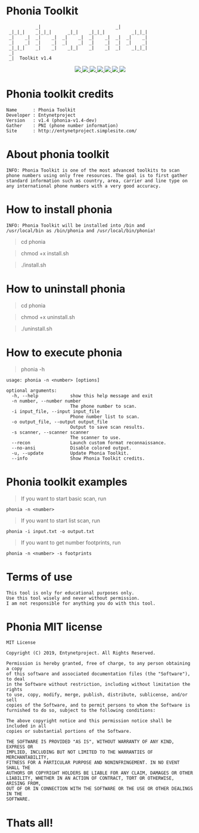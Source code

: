 # Phonia Toolkit
                                                       
               _|                            _|            
     _|_|_|    _|_|_|      _|_|    _|_|_|          _|_|_|  
     _|    _|  _|    _|  _|    _|  _|    _|  _|  _|    _|  
     _|    _|  _|    _|  _|    _|  _|    _|  _|  _|    _|  
     _|_|_|    _|    _|    _|_|    _|    _|  _|    _|_|_|  
     _|                                                    
     _|  Toolkit v1.4

<p align="center">
  <a href="http://entynetproject.simplesite.com/">
    <img src="https://img.shields.io/badge/entynetproject-Ivan%20Nikolsky-blue.svg">
  </a>
  <a href="https://github.com/entynetproject/phonia/releases">
    <img src="https://img.shields.io/github/release/entynetproject/phonia.svg">
  </a>
  <a href="https://ru.m.wikipedia.org/wiki/Python">
    <img src="https://img.shields.io/badge/language-python-blue.svg">
 </a>
  <a href="https://github.com/entynetproject/phonia">
      <img src="https://img.shields.io/badge/gather-PNI-red.svg?maxAge=2592000">
 </a>
  <a href="https://github.com/entynetproject/phonia/issues?q=is%3Aissue+is%3Aclosed">
      <img src="https://img.shields.io/github/issues/entynetproject/phonia.svg">
  </a>
  <a href="https://github.com/entynetproject/phonia/wiki">
      <img src="https://img.shields.io/badge/wiki%20-phonia-lightgrey.svg">
 </a>
  <a href="https://mobile.twitter.com/entynetproject">
    <img src="https://img.shields.io/badge/twitter-entynetproject-blue.svg">
 </a>
</p>

# Phonia toolkit credits

    Name      : Phonia Toolkit
    Developer : Entynetproject
    Version   : v1.4 (phonia-v1.4-dev)
    Gather    : PNI (phone number information)
    Site      : http://entynetproject.simplesite.com/

# About phonia toolkit

    INFO: Phonia Toolkit is one of the most advanced toolkits to scan 
    phone numbers using only free resources. The goal is to first gather 
    standard information such as country, area, carrier and line type on 
    any international phone numbers with a very good accuracy.

# How to install phonia

    INFO: Phonia Toolkit will be installed into /bin and 
    /usr/local/bin as /bin/phonia and /usr/local/bin/phonia!

> cd phonia

> chmod +x install.sh

> ./install.sh

# How to uninstall phonia

> cd phonia

> chmod +x uninstall.sh

> ./uninstall.sh

# How to execute phonia

> phonia -h

    usage: phonia -n <number> [options]

    optional arguments:
      -h, --help            show this help message and exit
      -n number, --number number
                            The phone number to scan.
      -i input_file, --input input_file
                            Phone number list to scan.
      -o output_file, --output output_file
                            Output to save scan results.
      -s scanner, --scanner scanner
                            The scanner to use.
      --recon               Launch custom format reconnaissance.
      --no-ansi             Disable colored output.
      -u, --update          Update Phonia Toolkit.
      --info                Show Phonia Toolkit credits.

# Phonia toolkit examples

> If you want to start basic scan, run
    
    phonia -n <number>
    
> If you want to start list scan, run

    phonia -i input.txt -o output.txt
    
> If you want to get number footprints, run

    phonia -n <number> -s footprints

# Terms of use

    This tool is only for educational purposes only.
    Use this tool wisely and never without permission.
    I am not responsible for anything you do with this tool.

# Phonia MIT license

    MIT License

    Copyright (C) 2019, Entynetproject. All Rights Reserved.

    Permission is hereby granted, free of charge, to any person obtaining a copy
    of this software and associated documentation files (the "Software"), to deal
    in the Software without restriction, including without limitation the rights
    to use, copy, modify, merge, publish, distribute, sublicense, and/or sell
    copies of the Software, and to permit persons to whom the Software is
    furnished to do so, subject to the following conditions:

    The above copyright notice and this permission notice shall be included in all
    copies or substantial portions of the Software.

    THE SOFTWARE IS PROVIDED "AS IS", WITHOUT WARRANTY OF ANY KIND, EXPRESS OR
    IMPLIED, INCLUDING BUT NOT LIMITED TO THE WARRANTIES OF MERCHANTABILITY,
    FITNESS FOR A PARTICULAR PURPOSE AND NONINFRINGEMENT. IN NO EVENT SHALL THE
    AUTHORS OR COPYRIGHT HOLDERS BE LIABLE FOR ANY CLAIM, DAMAGES OR OTHER
    LIABILITY, WHETHER IN AN ACTION OF CONTRACT, TORT OR OTHERWISE, ARISING FROM,
    OUT OF OR IN CONNECTION WITH THE SOFTWARE OR THE USE OR OTHER DEALINGS IN THE
    SOFTWARE.

# Thats all!
